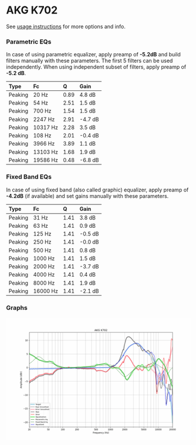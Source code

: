 # AKG K702
See [usage instructions](https://github.com/jaakkopasanen/AutoEq#usage) for more options and info.

### Parametric EQs
In case of using parametric equalizer, apply preamp of **-5.2dB** and build filters manually
with these parameters. The first 5 filters can be used independently.
When using independent subset of filters, apply preamp of **-5.2 dB**.

| Type    | Fc       |    Q | Gain    |
|:--------|:---------|:-----|:--------|
| Peaking | 20 Hz    | 0.89 | 4.8 dB  |
| Peaking | 54 Hz    | 2.51 | 1.5 dB  |
| Peaking | 700 Hz   | 1.54 | 1.5 dB  |
| Peaking | 2247 Hz  | 2.91 | -4.7 dB |
| Peaking | 10317 Hz | 2.28 | 3.5 dB  |
| Peaking | 108 Hz   | 2.01 | -0.4 dB |
| Peaking | 3966 Hz  | 3.89 | 1.1 dB  |
| Peaking | 13103 Hz | 1.68 | 1.9 dB  |
| Peaking | 19586 Hz | 0.48 | -6.8 dB |

### Fixed Band EQs
In case of using fixed band (also called graphic) equalizer, apply preamp of **-4.2dB**
(if available) and set gains manually with these parameters.

| Type    | Fc       |    Q | Gain    |
|:--------|:---------|:-----|:--------|
| Peaking | 31 Hz    | 1.41 | 3.8 dB  |
| Peaking | 63 Hz    | 1.41 | 0.9 dB  |
| Peaking | 125 Hz   | 1.41 | -0.5 dB |
| Peaking | 250 Hz   | 1.41 | -0.0 dB |
| Peaking | 500 Hz   | 1.41 | 0.8 dB  |
| Peaking | 1000 Hz  | 1.41 | 1.5 dB  |
| Peaking | 2000 Hz  | 1.41 | -3.7 dB |
| Peaking | 4000 Hz  | 1.41 | 0.4 dB  |
| Peaking | 8000 Hz  | 1.41 | 1.9 dB  |
| Peaking | 16000 Hz | 1.41 | -2.1 dB |

### Graphs
![](./AKG%20K702.png)